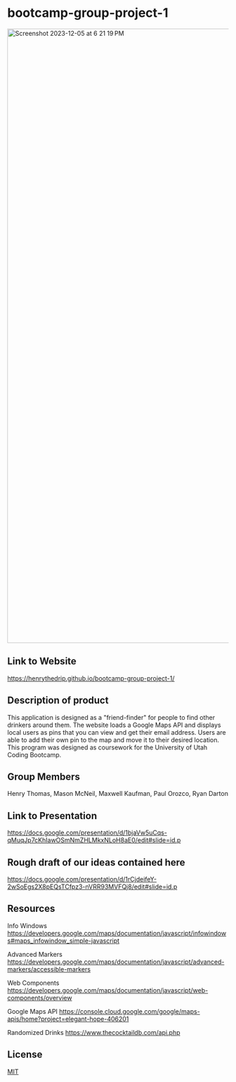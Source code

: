 # bootcamp-group-project-1

<img width="1398" alt="Screenshot 2023-12-05 at 6 21 19 PM" src="https://github.com/henrythedrip/bootcamp-group-project-1/assets/146283648/0b3b0297-48c6-49b3-923a-33f3dba2b5c4">

## Link to Website

https://henrythedrip.github.io/bootcamp-group-project-1/

## Description of product

This application is designed as a "friend-finder" for people to find other drinkers around them. 
The website loads a Google Maps API and displays local users as pins that you can view and get their email address.
Users are able to add their own pin to the map and move it to their desired location.
This program was designed as coursework for the University of Utah Coding Bootcamp.

## Group Members

Henry Thomas,
Mason McNeil,
Maxwell Kaufman,
Paul Orozco,
Ryan Darton

## Link to Presentation

https://docs.google.com/presentation/d/1bjaVw5uCqs-qMuqJp7cKhIawOSmNmZHLMkxNLoH8aE0/edit#slide=id.p

## Rough draft of our ideas contained here

https://docs.google.com/presentation/d/1rCjdeifeY-2wSoEgs2X8pEQsTCfpz3-nVRR93MVFQj8/edit#slide=id.p

## Resources

Info Windows 
https://developers.google.com/maps/documentation/javascript/infowindows#maps_infowindow_simple-javascript

Advanced Markers
https://developers.google.com/maps/documentation/javascript/advanced-markers/accessible-markers

Web Components
https://developers.google.com/maps/documentation/javascript/web-components/overview

Google Maps API
https://console.cloud.google.com/google/maps-apis/home?project=elegant-hope-406201

Randomized Drinks
https://www.thecocktaildb.com/api.php

## License

[MIT](https://choosealicense.com/licenses/mit/)

